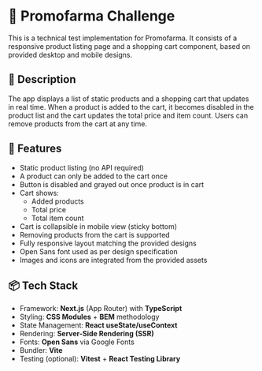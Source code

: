 # 💊 Promofarma Challenge

This is a technical test implementation for Promofarma. It consists of a responsive product listing page and a shopping cart component, based on provided desktop and mobile designs.

## 🧾 Description

The app displays a list of static products and a shopping cart that updates in real time. When a product is added to the cart, it becomes disabled in the product list and the cart updates the total price and item count. Users can remove products from the cart at any time.

## 📱 Features

- Static product listing (no API required)
- A product can only be added to the cart once
- Button is disabled and grayed out once product is in cart
- Cart shows:
  - Added products
  - Total price
  - Total item count
- Cart is collapsible in mobile view (sticky bottom)
- Removing products from the cart is supported
- Fully responsive layout matching the provided designs
- Open Sans font used as per design specification
- Images and icons are integrated from the provided assets

## 📦 Tech Stack

- Framework: **Next.js** (App Router) with **TypeScript**
- Styling: **CSS Modules** + **BEM** methodology
- State Management: **React useState/useContext**
- Rendering: **Server-Side Rendering (SSR)**
- Fonts: **Open Sans** via Google Fonts
- Bundler: **Vite**
- Testing (optional): **Vitest** + **React Testing Library**
